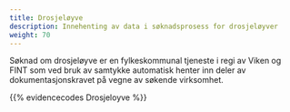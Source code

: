 ```yaml
---
title: Drosjeløyve
description: Innehenting av data i søknadsprosess for drosjeløyver
weight: 70
---
```


Søknad om drosjeløyve er en fylkeskommunal tjeneste i regi av Viken og FINT som ved bruk av samtykke automatisk henter inn deler av dokumentasjonskravet på vegne av søkende virksomhet.

{{% evidencecodes Drosjeloyve %}}